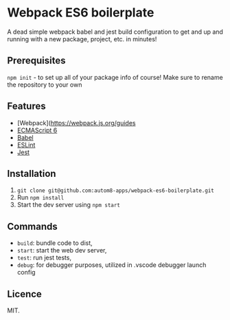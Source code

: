 # Webpack ES6 boilerplate

A dead simple webpack babel and jest build configuration to get and up and running with a new package, project, etc. in minutes!

## Prerequisites
`npm init` - to set up all of your package info of course! Make sure to rename the repository to your own

## Features
- [Webpack](https://webpack.js.org/guides
- [ECMAScript 6](http://es6-features.org)
- [Babel](https://babeljs.io/docs/setup/#installation)
- [ESLint](https://eslint.org/docs/user-guide/getting-started)
- [Jest](https://facebook.github.io/jest/docs/en/getting-started.html)

## Installation

1. `git clone git@github.com:autom8-apps/webpack-es6-boilerplate.git`
2. Run `npm install`
3. Start the dev server using `npm start`


## Commands
- `build`: bundle code to dist,
- `start`: start the web dev server,
- `test`: run jest tests,
- `debug`: for debugger purposes, utilized in .vscode debugger launch config

## Licence
MIT.